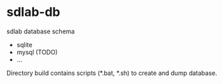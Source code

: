 # sdlab-db

sdlab database schema

* sqlite
* mysql (TODO)
* ...

Directory build contains scripts (*.bat, *.sh) to create and dump database.